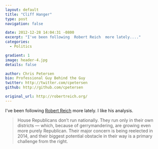 ```yaml
---
layout: default
title: "Cliff Hanger"
type: post
navigation: false

date: 2012-12-28 14:04:31 -0800
excerpt: "I've been following  Robert Reich  more lately...."
categories:
  - Politics

gradient: 1
image: header-4.jpg
details: false

author: Chris Petersen
bio: Professional Guy Behind the Guy
twitter: http://twitter.com/cpetersen
github: http://github.com/cpetersen

original_url: http://robertreich.org/
---
```



I've been following  [Robert Reich](https://twitter.com/rbreich)  more lately. I like his analysis.

 > House Republicans don’t run nationally. They run only in their own districts — which, because of gerrymandering, are growing even more purely Republican. Their major concern is being reelected in 2014, and their biggest potential obstacle in their way is a primary challenge from the right.

